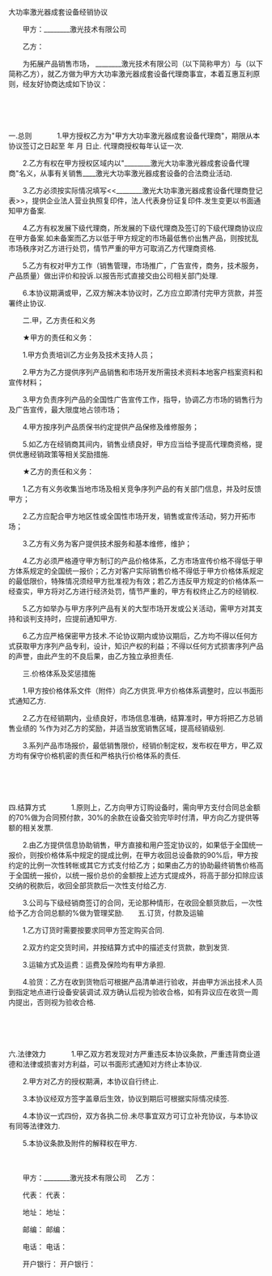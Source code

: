 



大功率激光器成套设备经销协议



 

　　甲方：________激光技术有限公司

　　乙方：　　

　　为拓展产品销售市场， ________激光技术有限公司（以下简称甲方）与（以下简称乙方），就乙方做为甲方大功率激光器成套设备代理商事宜，本着互惠互利原则，经友好协商达成如下协议：

　　

　　

一.总则
　　
　1.甲方授权乙方为"甲方大功率激光器成套设备代理商"，期限从本协议签订之日起至 年 月 日止. 代理商授权每年认证一次.

　　2.乙方有权在甲方授权区域内以"________激光大功率激光器成套设备代理商"名义，从事有关销售____激光大功率激光器成套设备的合法商业活动.

　　3.乙方必须按实际情况填写&lt;&lt;________激光大功率激光器成套设备代理商登记表&gt;&gt;，提供企业法人营业执照复印件，法人代表身份证复印件.发生变更以书面通知甲方备案.

　　4.乙方有权发展下级代理商，所发展的下级代理商及签订的下级代理商协议应在甲方备案.如未备案而乙方以低于甲方规定的市场最低售价出售产品，则按扰乱市场秩序对乙方进行处罚，情节严重的甲方可取消乙方代理商资格.

　　5.乙方有权对甲方工作（销售管理，市场推广，广告宣传，商务，技术服务，产品质量）做出评价和投诉.以报告形式直接交由公司相关部门处理.

　　6.本协议期满或甲，乙双方解决本协议时，乙方应立即清付完甲方货款，并签署终止协议.

　　二.甲，乙方责任和义务

　　★甲方的责任和义务：

　　1.甲方负责培训乙方业务及技术支持人员；

　　2.甲方为乙方提供序列产品销售和市场开发所需技术资料本地客户档案资料和宣传材料；

　　3.甲方负责序列产品的全国性广告宣传工作，指导，协调乙方市场的销售行为及广告宣传，最大限度地占领市场；

　　4.甲方按序列产品质保书约定提供产品保修及维修服务；

　　5.如乙方在经销商其间内，销售业绩良好，甲方应当给予提高代理商资格，提供优惠经销政策等相关奖励措施.

　　★乙方的责任和义务：

　　1.乙方有义务收集当地市场及相关竞争序列产品的有关部门信息，并及时反馈甲方；

　　2.乙方应配合甲方地区性或全国性市场开发，销售或宣传活动，努力开拓市场；

　　3.乙方有义务为客户提供技术服务和基本维修，维护；

　　4.乙方必须严格遵守甲方制订的产品价格体系，乙方市场宣传价格不得低于甲方体系规定的全国统一报价；乙方对客户实际销售价格不得低于甲方价格体系规定的最低限价，特殊情况须经甲方批准视为有效；若乙方违反甲方规定的价格体系一经查实，甲方将对乙方进行经济处罚，情节严重的，甲方有权终止乙方的经销权.

　　5.乙方如举办与甲方序列产品有关的大型市场开发或公关活动，需甲方对其支持和谈判支持时，应提前通知甲方.

　　6.乙方应严格保密甲方技术.不论协议期内或协议期后，乙方均不得以任何方式获取甲方序列产品专利，设计，知识产权的利益；不得以任何方式损害序列产品的声誉，由此产生的不良后果，由乙方独立承担责任.

　　三.价格体系及奖惩措施

　　1.甲方按价格体系文件（附件）向乙方供货.甲方价格体系调整时，应以书面形式通知乙方.

　　2.乙方在经销期内，业绩良好，市场信息准确，结算准时，甲方将把乙方总销售业绩的 %作为对乙方的奖励，并适当放宽销售区域，提高经销级别.

　　3.系列产品市场报价，最低销售限价，经销价制定权，发布权在甲方，甲乙双方均有保守价格机密的责任和严格执行价格体系的责任.

　　

　　

四.结算方式
　　
　1.原则上，乙方向甲方订购设备时，需向甲方支付合同总金额的70%做为合同预付款，30%的余款在设备交验完毕时付清，甲方向乙方提供等额的相关发票.

　　2.由乙方提供信息协助销售，甲方直接和用户签定协议的，如果低于全国统一报价，则按价格体系中规定的提成比例，在甲方收回总设备款的90%后，甲方按约定的比例一次性转帐或其它方式支付给乙方；如果由乙方的协助最终销售价格高于全国统一报价，以统一报价总价的金额按上述方式提成外，将高于部分扣除应该交纳的税款后，收回全部货款后一次性支付给乙方.

　　3.公司与下级经销商签订的合同，无论那种情形，在收回全额货款后，一次性给予乙方合同总额的%做为管理奖励.　　五.订货，付款及运输

　　1.乙方订货时需要按要求同甲方签定购买合同.

　　2.双方约定交货时间，并按结算方式中的描述支付货款，款到发货.

　　3.运输方式及运费：运费及保险均有甲方承担.

　　4.验货：乙方在收到货物后可根据产品清单进行验收，并由甲方派出技术人员到指定地点进行设备安装调试.双方确认后视为验收合格，如有异议应在收货一周内提出，否则视为验收合格.

　　

　　

六.法律效力
　　
　1.甲乙双方若发现对方严重违反本协议条款，严重违背商业道德和法律或损害对方利益，可以书面形式通知对方终止本协议.

　　2.甲方对乙方的授权期满，本协议自行终止.

　　3.本协议经双方签字盖章后生效，协议到期后可根据实际情况续签.

　　4.本协议一式四份，双方各执二份.未尽事宜双方可订立补充协议，与本协议有同等法律效力.

　　5.本协议条款及附件的解释权在甲方.

　　　　

　　甲方：________激光技术有限公司　 乙方：

　　代表： 代表：

　　地址： 地址：

　　邮编： 邮编：

　　电话： 电话：

　　开户银行： 开户银行：
